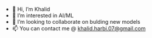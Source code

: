 - 👋 Hi, I’m Khalid
- 👀 I’m interested in AI/ML
- 💞️ I’m looking to collaborate on bulding new models
- 📫 You can contact me @ khalid.harbi.07@gmail.com

<!---
khnalharbi/khnalharbi is a ✨ special ✨ repository because its `README.md` (this file) appears on your GitHub profile.
You can click the Preview link to take a look at your changes.
--->

